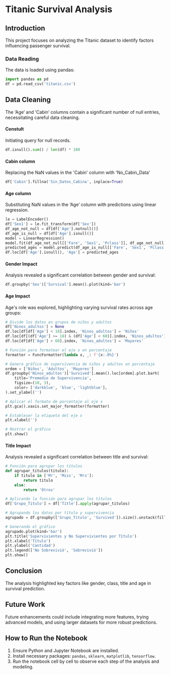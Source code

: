 # Titanic Survival Analysis

## Introduction
This project focuses on analyzing the Titanic dataset to identify factors influencing passenger survival. 

### Data Reading
The data is loaded using pandas:
```python
import pandas as pd
df = pd.read_csv('titanic.csv')
```
## Data Cleaning
The ‘Age’ and ‘Cabin’ columns contain a significant number of null entries, necessitating careful data cleaning.

#### Constult
Initiating query for null records.
```python
df.isnull().sum() / len(df) * 100 
```

#### Cabin column
Replacing the NaN values in the 'Cabin' column with 'No_Cabin_Data'
```python
df['Cabin'].fillna('Sin_Datos_Cabina', inplace=True)
```

#### Age column
Substituting NaN values in the ‘Age’ column with predictions using linear regression.
```python
le = LabelEncoder()
df['Sex1'] = le.fit_transform(df['Sex'])
df_age_not_null = df[df['Age'].notnull()]
df_age_is_null = df[df['Age'].isnull()]
model = LinearRegression()
model.fit(df_age_not_null[['Fare', 'Sex1', 'Pclass']], df_age_not_null['Age'])
predicted_ages = model.predict(df_age_is_null[['Fare', 'Sex1', 'Pclass']])
df.loc[df['Age'].isnull(), 'Age'] = predicted_ages
```

#### Gender Impact
Analysis revealed a significant correlation between gender and survival:
```python
df.groupby('Sex')['Survival'].mean().plot(kind='bar')
```

#### Age Impact
Age's role was explored, highlighting varying survival rates across age groups:
```python
# Divide los datos en grupos de niños y adultos
df['Ninos_adultos'] = None
df.loc[df[df['Age'] < 18].index, 'Ninos_adultos'] = 'Niños'
df.loc[df[(df['Age'] >= 18) & (df['Age'] < 60)].index, 'Ninos_adultos'] = 'Adultos'
df.loc[df[df['Age'] > 60].index, 'Ninos_adultos'] = 'Mayores'

# Función para formatear el eje x en porcentaje
formatter = FuncFormatter(lambda x, _: f'{x:.0%}')

# Genera gráfico de supervivencia de niños y adultos en porcentaje
ordem = ['Niños', 'Adultos', 'Mayores']
df.groupby('Ninos_adultos')['Survived'].mean().loc[ordem].plot.barh(
    title='Promedio de Supervivencia', 
    figsize=(10, 3),
    color= ['darkblue', 'blue', 'lightblue'],
).set_ylabel('')

# Aplicar el formato de porcentaje al eje x
plt.gca().xaxis.set_major_formatter(formatter)

# Establecer la etiqueta del eje x
plt.xlabel('')

# Mostrar el gráfico
plt.show()
```

#### Title Impact
Analysis revealed a significant correlation between title and survival:
```python
# Función para agrupar los títulos
def agrupar_titulos(titulo):
    if titulo in ['Mr', 'Miss', 'Mrs']:
        return titulo
    else:
        return 'Otros'

# Aplicando la función para agrupar los títulos
df['Grupo_Titulo'] = df['Title'].apply(agrupar_titulos)

# Agrupando los datos por título y supervivencia
agrupado = df.groupby(['Grupo_Titulo', 'Survived']).size().unstack(fill_value=0)

# Generando el gráfico
agrupado.plot(kind='bar')
plt.title('Supervivientes y No Supervivientes por Título')
plt.xlabel('Título')
plt.ylabel('Cantidad')
plt.legend(['No Sobrevivió', 'Sobrevivió'])
plt.show()
```

## Conclusion
The analysis highlighted key factors like gender, class, title and age in survival prediction.

## Future Work
Future enhancements could include integrating more features, trying advanced models, and using larger datasets for more robust predictions.

## How to Run the Notebook
1. Ensure Python and Jupyter Notebook are installed.
2. Install necessary packages: `pandas`, `sklearn`, `matplotlib`, `tensorflow`.
3. Run the notebook cell by cell to observe each step of the analysis and modeling.

